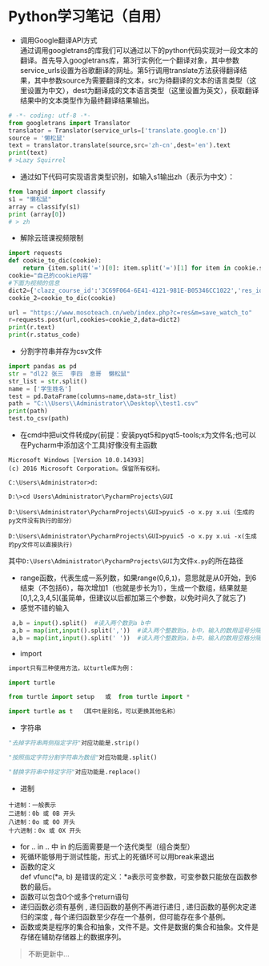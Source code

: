 Python学习笔记（自用）
=======
* 调用Google翻译API方式<br>
通过调用googletrans的库我们可以通过以下的python代码实现对一段文本的翻译。首先导入googletrans库，第3行实例化一个翻译对象，其中参数service_urls设置为谷歌翻译的网址。第5行调用translate方法获得翻译结果，其中参数source为需要翻译的文本，src为待翻译的文本的语言类型（这里设置为中文），dest为翻译成的文本语言类型（这里设置为英文），获取翻译结果中的文本类型作为最终翻译结果输出。
```python
# -*- coding: utf-8 -*-
from googletrans import Translator
translator = Translator(service_urls=['translate.google.cn'])
source = '懒松鼠'
text = translator.translate(source,src='zh-cn',dest='en').text
print(text)
# >Lazy Squirrel
```

* 通过如下代码可实现语言类型识别，如输入s1输出zh（表示为中文）：
```python
from langid import classify
s1 = "懒松鼠"
array = classify(s1)
print (array[0])
# > zh
```

* 解除云班课视频限制
```python
import requests
def cookie_to_dic(cookie):
    return {item.split('=')[0]: item.split('=')[1] for item in cookie.split('; ')}
cookie="自己的cookie内容"
#下面为视频的信息
dict2={'clazz_course_id':'3C69F064-6E41-4121-981E-B05346CC1022','res_id':'C0CC6B6A-469D-4CB5-846D-5884F419BED7','watch_to':'22','duration':'22','current_watch_to':'22'}
cookie_2=cookie_to_dic(cookie)

url = "https://www.mosoteach.cn/web/index.php?c=res&m=save_watch_to"
r=requests.post(url,cookies=cookie_2,data=dict2)
print(r.text)
print(r.status_code)
```

* 分割字符串并存为csv文件
```python
import pandas as pd
str = "dl22 张三  李四  息哥  懒松鼠"
str_list = str.split()
name = ['学生姓名']
test = pd.DataFrame(columns=name,data=str_list)
path = "C:\\Users\\Administrator\\Desktop\\test1.csv"
print(path)
test.to_csv(path)

```
* 在cmd中把ui文件转成py(前提：安装pyqt5和pyqt5-tools;x为文件名;也可以在Pycharm中添加这个工具)好像没有主函数
```
Microsoft Windows [Version 10.0.14393]
(c) 2016 Microsoft Corporation。保留所有权利。

C:\Users\Administrator>d:

D:\>cd Users\Administrator\PycharmProjects\GUI

D:\Users\Administrator\PycharmProjects\GUI>pyuic5 -o x.py x.ui（生成的py文件没有执行的部分）

D:\Users\Administrator\PycharmProjects\GUI>pyuic5 -o x.py x.ui -x(生成的py文件可以直接执行)
```
其中`D:\Users\Administrator\PycharmProjects\GUI`为文件`x.py`的所在路径
* range函数，代表生成一系列数，如果range(0,6,`1`)，意思就是从0开始，到6结束（不包括6），每次增加1（也就是步长为1），生成一个数组，结果就是\[0,1,2,3,4,5\](虽简单，但建议以后都加第三个参数，以免时间久了就忘了)
* 感觉不错的输入
```python
 a,b = input().split()  #读入两个数到a b中
 a,b = map(int,input().split(','))  #读入两个整数到a，b中，输入的数用逗号分隔
 a,b = map(int,input().split(' '))  #读入两个整数到a，b中，输入的数用空格分隔
```
 * import
 ```python
 import只有三种使用方法，以turtle库为例：

import turtle

from turtle import setup   或  from turtle import *

import turtle as t  （其中t是别名，可以更换其他名称）
 ```
* 字符串
```python
"去掉字符串两侧指定字符"对应功能是.strip()

"按照指定字符分割字符串为数组"对应功能是.split()

"替换字符串中特定字符"对应功能是.replace()
```
* 进制
```
十进制：一般表示
二进制：0b 或 0B 开头
八进制：0o 或 0O 开头
十六进制：0x 或 0X 开头
```
* for .. in .. 中 in 的后面需要是一个迭代类型（组合类型）
* 死循环能够用于测试性能，形式上的死循环可以用break来退出
* 函数的定义<br>def vfunc(*a, b) 是错误的定义：*a表示可变参数，可变参数只能放在函数参数的最后。
* 函数可以包含0个或多个return语句
* 递归函数必须有基例 , 递归函数的基例不再进行递归 , 递归函数的基例决定递归的深度 , 每个递归函数至少存在一个基例，但可能存在多个基例。
* 函数或类是程序的集合和抽象，文件不是。文件是数据的集合和抽象。文件是存储在辅助存储器上的数据序列。
 >不断更新中...
